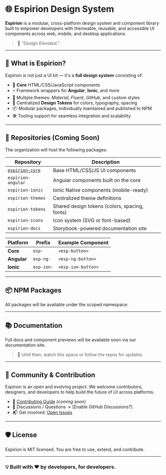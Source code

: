 
# 🌐 Espirion Design System

**Espirion** is a modular, cross-platform design system and component library built to empower developers with themeable, reusable, and accessible UI components across web, mobile, and desktop applications.

> 🚀 *“Design Elevated.”*

---

## 🧩 What is Espirion?

Espirion is not just a UI kit — it's a **full design system** consisting of:

- 🔗 **Core** HTML/CSS/JavaScript components
- ⚡ Framework wrappers for **Angular**, **Ionic**, and more
- 🎨 Multiple themes: *Material, Fluent, GitHub*, and custom styles
- 🎯 Centralized **Design Tokens** for colors, typography, spacing
- 📦 Modular packages, individually maintained and published to NPM
- 🛠️ Tooling support for seamless integration and scalability

---

## 📁 Repositories (Coming Soon)

The organization will host the following packages:

| Repository              | Description                                     |
|--------------------------|-------------------------------------------------|
| [`espirion-core`](https://github.com/Espirion/espirion-core) | Base HTML/CSS/JS UI components |
| `espirion-angular`       | Angular components built on the core            |
| `espirion-ionic`         | Ionic Native components (mobile-ready)          |
| `espirion-themes`        | Centralized theme definitions                   |
| `espirion-tokens`        | Shared design tokens (colors, spacing, fonts)   |
| `espirion-icons`         | Icon system (SVG or font-based)                 |
| `espirion-docs`          | Storybook-powered documentation site            |

| Platform          | Prefix     | Example Component  |
| ----------------- | ---------- | ------------------ |
| **Core** | `esp-`     | `<esp-button>`     |
| **Angular**       | `esp-ng-`  | `<esp-ng-button>`  |
| **Ionic**         | `esp-ion-` | `<esp-ion-button>` |

---

## 📦 NPM Packages

All packages will be available under the scoped namespace:


---

## 📚 Documentation

Full docs and component previews will be available soon via our documentation site.

> 🧪 Until then, watch this space or follow the repos for updates.

---

## 👥 Community & Contribution

Espirion is an open and evolving project. We welcome contributors, designers, and developers to help build the future of UI across platforms.

- 📖 [Contributing Guide](https://github.com/Espirion/.github/blob/main/CONTRIBUTING.md) *(coming soon)*
- 💬 Discussions / Questions → [Enable GitHub Discussions?]
- 📬 Get involved: [Open Issues](https://github.com/orgs/Espirion/projects)

---

## 🛡 License

Espirion is MIT licensed. You are free to use, extend, and contribute.

---

### 💡 Built with ❤️ by developers, for developers.


